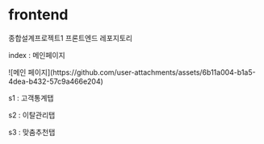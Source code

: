 # frontend
종합설계프로젝트1 프론트엔드 레포지토리

<p>index : 메인페이지</p>
![메인 페이지](https://github.com/user-attachments/assets/6b11a004-b1a5-4dea-b432-57c9a466e204)
<p>s1 : 고객통계탭</p>
<p>s2 : 이탈관리탭</p>
<p>s3 : 맞춤추천탭</p>

